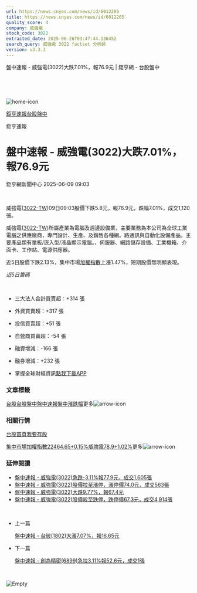 ```yaml
---
url: https://news.cnyes.com/news/id/6012205
title: https://news.cnyes.com/news/id/6012205
quality_score: 4
company: 威強電
stock_code: 3022
extracted_date: 2025-06-26T03:47:44.136452
search_query: 威強電 3022 factset 分析師
version: v3.3.3
---
```


盤中速報 - 威強電(3022)大跌7.01%，報76.9元 | 鉅亨網 - 台股盤中

‌

‌

![home-icon](/assets/icons/breadCrumb/symbol-icon-home.svg)

[鉅亨速報](/news/cat/anue_live)[台股盤中](/news/cat/tw_live)

鉅亨速報

# 盤中速報 - 威強電(3022)大跌7.01%，報76.9元

鉅亨網新聞中心 2025-06-09 09:03

‌

威強電([3022-TW](https://www.cnyes.com/twstock/3022))09日09:03股價下跌5.8元，報76.9元，跌幅7.01%，成交1,120張。

威強電([3022-TW](https://www.cnyes.com/twstock/3022))所屬產業為電腦及週邊設備業，主要業務為本公司為全球工業電腦之供應廠商，專門設計、生產、及銷售各種網。路通訊與自動化設備產品。主要產品類有單板/嵌入型/液晶顯示電腦。、伺服器、網路儲存設備、工業機箱、介面卡、工作站、電源供應器。

近5日股價下跌2.13%，集中市場[加權指數](https://invest.cnyes.com/index/TWS/TSE01)上漲1.47%，短期股價無明顯表現。

*近5日籌碼*

‌

* 三大法人合計買賣超：+314 張
* 外資買賣超：+317 張
* 投信買賣超：+51 張
* 自營商買賣超：-54 張
* 融資增減：-166 張
* 融券增減：+232 張

* 掌握全球財經資訊[點我下載APP](http://www.cnyes.com/app/?utm_source=mweb&utm_medium=HamMenuBanner&utm_campaign=fixed&utm_content=entr)

### 文章標籤

[台股](https://news.cnyes.com/tag/台股 "台股")[台股盤中](https://news.cnyes.com/tag/台股盤中 "台股盤中")[盤中速報](https://news.cnyes.com/tag/盤中速報 "盤中速報")[盤中漲跌幅](https://news.cnyes.com/tag/盤中漲跌幅 "盤中漲跌幅")更多![arrow-icon](/assets/icons/arrows/arrow-down.svg)

### 相關行情

[台股首頁](https://www.cnyes.com/twstock)[我要存股](https://supr.link/8OHaU)

[集中市場加權指數22464.65+0.15%](https://invest.cnyes.com/index/TWS/TSE01)[威強電78.9+1.02%](https://www.cnyes.com/twstock/3022)更多![arrow-icon](/assets/icons/arrows/arrow-down.svg)

### 延伸閱讀

* [盤中速報 - 威強電(3022)急跌-3.11%報77.9元，成交1,605張](/news/id/5937601)
* [盤中速報 - 威強電(3022)股價拉至漲停，漲停價74.0元，成交563張](/news/id/5933203)
* [盤中速報 - 威強電(3022)大跌9.77%，報67.4元](/news/id/5929788)
* [盤中速報 - 威強電(3022)股價殺至跌停，跌停價67.3元，成交4,914張](/news/id/5929776)

‌

* 上一篇

  [盤中速報 - 台玻(1802)大漲7.07%，報16.65元](/news/id/6012636)
* 下一篇

  [盤中速報 - 創為精密(6899)急拉3.11%報52.6元，成交1張](/news/id/6010030)

‌

![Empty](/assets/icons/skeleton/empty-image.svg)

‌